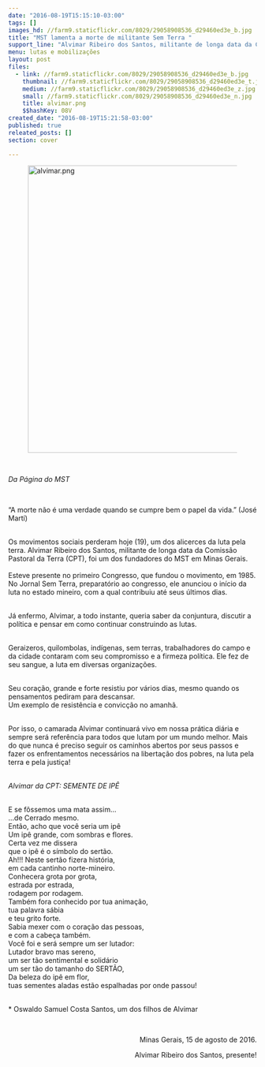```yaml
---
date: "2016-08-19T15:15:10-03:00"
tags: []
images_hd: //farm9.staticflickr.com/8029/29058908536_d29460ed3e_b.jpg
title: "MST lamenta a morte de militante Sem Terra "
support_line: "Alvimar Ribeiro dos Santos, militante de longa data da Comissão Pastoral da Terra (CPT), foi um dos fundadores do MST em Minas Gerais.\n"
menu: lutas e mobilizações
layout: post
files:
  - link: //farm9.staticflickr.com/8029/29058908536_d29460ed3e_b.jpg
    thumbnail: //farm9.staticflickr.com/8029/29058908536_d29460ed3e_t.jpg
    medium: //farm9.staticflickr.com/8029/29058908536_d29460ed3e_z.jpg
    small: //farm9.staticflickr.com/8029/29058908536_d29460ed3e_n.jpg
    title: alvimar.png
    $$hashKey: 08V
created_date: "2016-08-19T15:21:58-03:00"
published: true
releated_posts: []
section: cover

---
```

<figure class="image"><img alt="alvimar.png" height="583" src="//farm9.staticflickr.com/8029/29058908536_d29460ed3e_b.jpg" width="700" />
<figcaption></figcaption>
</figure>

<p>&nbsp;</p>

<p><em>Da P&aacute;gina do MST&nbsp;</em></p>

<p>&nbsp;</p>

<p>&ldquo;A morte n&atilde;o &eacute; uma verdade quando se cumpre bem o papel da vida.&rdquo; (Jos&eacute; Mart&iacute;)</p>

<p><br />
Os movimentos sociais perderam hoje&nbsp;(19), um dos alicerces da luta pela terra. Alvimar Ribeiro dos Santos, militante de longa data da Comiss&atilde;o Pastoral da Terra (CPT), foi um dos fundadores do MST em Minas Gerais.<br />
<br />
Esteve presente no primeiro Congresso, que fundou o movimento, em 1985. No Jornal Sem Terra, preparat&oacute;rio ao congresso, ele anunciou o in&iacute;cio da luta no estado mineiro, com a qual contribuiu at&eacute; seus &uacute;ltimos dias.</p>

<p><br />
J&aacute; enfermo, Alvimar, a todo instante, queria saber da conjuntura, discutir a pol&iacute;tica e pensar em como continuar construindo as lutas.</p>

<p><br />
Geraizeros, quilombolas, ind&iacute;genas, sem terras, trabalhadores do campo e da cidade contaram com seu compromisso e a firmeza pol&iacute;tica. Ele fez de seu sangue, a luta em diversas organiza&ccedil;&otilde;es.</p>

<p><br />
Seu cora&ccedil;&atilde;o, grande e forte resistiu por v&aacute;rios dias, mesmo quando os pensamentos pediram para descansar.&nbsp;<br />
Um exemplo de resist&ecirc;ncia e convic&ccedil;&atilde;o no amanh&atilde;.</p>

<p><br />
Por isso, o camarada Alvimar continuar&aacute; vivo em nossa pr&aacute;tica di&aacute;ria e sempre ser&aacute; refer&ecirc;ncia para todos que lutam por um mundo melhor. Mais do que nunca &eacute; preciso seguir os caminhos abertos por seus passos e fazer os enfrentamentos necess&aacute;rios na liberta&ccedil;&atilde;o dos pobres, na luta pela terra e pela justi&ccedil;a!</p>

<p><br />
<em>Alvimar da CPT: SEMENTE DE IP&Ecirc;</em></p>

<p><br />
E se f&ocirc;ssemos uma mata assim...<br />
...de Cerrado mesmo.<br />
Ent&atilde;o, acho que voc&ecirc; seria um ip&ecirc;<br />
Um ip&ecirc; grande, com sombras e flores.<br />
Certa vez me dissera<br />
que o ip&ecirc; &eacute; o s&iacute;mbolo do sert&atilde;o.<br />
Ah!!! Neste sert&atilde;o fizera hist&oacute;ria,<br />
em cada cantinho norte-mineiro.<br />
Conhecera grota por grota,<br />
estrada por estrada,<br />
rodagem por rodagem.<br />
Tamb&eacute;m fora conhecido por tua anima&ccedil;&atilde;o,<br />
tua palavra s&aacute;bia<br />
e teu grito forte.<br />
Sabia mexer com o cora&ccedil;&atilde;o das pessoas,<br />
e com a cabe&ccedil;a tamb&eacute;m.<br />
Voc&ecirc; foi e ser&aacute; sempre um ser lutador:<br />
Lutador bravo mas sereno,<br />
um ser t&atilde;o sentimental e solid&aacute;rio<br />
um ser t&atilde;o do tamanho do SERT&Atilde;O,<br />
Da beleza do ip&ecirc; em flor,<br />
tuas sementes aladas est&atilde;o espalhadas por onde passou!</p>

<p><br />
* Oswaldo Samuel Costa Santos, um&nbsp;dos filhos de Alvimar&nbsp;</p>

<p style="text-align: right;">&nbsp;</p>

<p style="text-align: right;">Minas Gerais, 15 de agosto de 2016.</p>

<p style="text-align: right;">Alvimar Ribeiro dos Santos, presente!⁠⁠⁠⁠</p>
